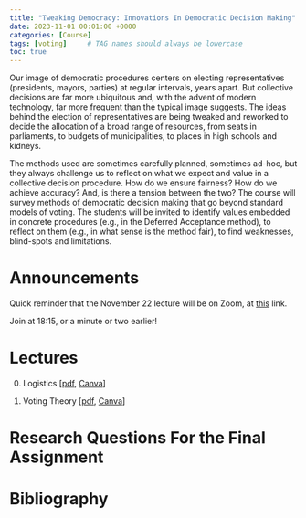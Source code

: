 ```yaml
---
title: "Tweaking Democracy: Innovations In Democratic Decision Making"
date: 2023-11-01 00:01:00 +0000
categories: [Course]
tags: [voting]     # TAG names should always be lowercase
toc: true
---
```


Our image of democratic procedures centers on electing representatives (presidents, mayors, parties) 
at regular intervals, years apart. 
But collective decisions are far more ubiquitous and, with the advent of modern technology, 
far more frequent than the typical image suggests. 
The ideas behind the election of representatives are being tweaked and reworked to decide 
the allocation of a broad range of resources, 
from seats in parliaments, to budgets of municipalities, to places in high schools and kidneys. 

The methods used are sometimes carefully planned, sometimes ad-hoc, but they always challenge us to reflect on what we expect and value in a collective decision procedure. 
How do we ensure fairness? How do we achieve accuracy? And, is there a tension between the two?
The course will survey methods of democratic decision making that go beyond standard models of voting. 
The students will be invited to identify values embedded in concrete procedures (e.g., in the Deferred Acceptance method), 
to reflect on them (e.g., in what sense is the method fair), to find weaknesses, blind-spots and limitations.

# Announcements
Quick reminder that the November 22 lecture will be on Zoom, at [this](https://uva-live.zoom.us/j/3387430531) link.

Join at 18:15, or a minute or two earlier!

# Lectures
0. Logistics 
    [[pdf](/content/teaching/2023-tweaking-democracy/00-logistics.pdf), 
    [Canva](https://www.canva.com/design/DAFzmLcXo10/ADrQhyYsXa2NTzYnP5qr7Q/edit?utm_content=DAFzmLcXo10&utm_campaign=designshare&utm_medium=link2&utm_source=sharebutton)]

1. Voting Theory
    [[pdf](/content/teaching/2023-tweaking-democracy/01-voting.pdf), 
    [Canva](https://www.canva.com/design/DAFzmFGBED8/Pq8tdM9e-95pHbgOdqKCEA/edit?utm_content=DAFzmFGBED8&utm_campaign=designshare&utm_medium=link2&utm_source=sharebutton)]


# Research Questions For the Final Assignment

# Bibliography

